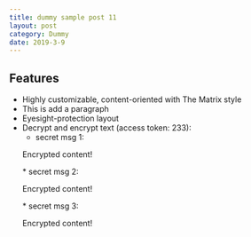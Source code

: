 ```yaml
---
title: dummy sample post 11
layout: post
category: Dummy
date: 2019-3-9
---
```


##  Features
* Highly customizable, content-oriented with The Matrix style
* This is add a paragraph
* Eyesight-protection layout
* Decrypt and encrypt text (access token: 233): 
  * secret msg 1: 
  <p class="encrypted" id="/MZAf/PKx9jpw8/Jnp7XQQFki2ibGnArZP46W+keVThXquhWwFROEFnbY8eC57Tw==">Encrypted content!</p>
  * secret msg 2: 
  <p class="encrypted" id="G7D+0370pNmixIP1j7teCg1jtm9XCdOWYFH61lcM0LYWlT0hB3rS9raIs=">Encrypted content!</p>
  * secret msg 3: 
  <p class="encrypted" id="n2S3fH6RGTM7bPTgVDkAKQ3RlrBts+4O1yw7wjdoTzTt8XKPgMYHy6EA==">Encrypted content!</p>